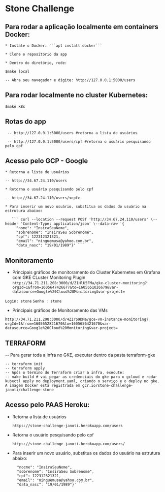 # Stone Challenge

## Para rodar a aplicação localmente em containers Docker:

    * Instale o Docker: ```apt install docker```

    * Clone o repositorio da app

    * Dentro do diretório, rode:

   ``` $make local ```
 
    -- Abra seu navegador e digite: http://127.0.0.1:5000/users
    
## Para rodar localmente no cluster Kubernetes:

   ``` $make k8s ```

## Rotas do app

     -- http://127.0.0.1:5000/users #retorna a lista de usuários

     -- http://127.0.0.1:5000/users/cpf #retorna o usuário pesquisando pelo cpf


## Acesso pelo GCP - Google

    * Retorna a lista de usuários

    -- http://34.67.24.110/users

    * Retorna o usuário pesquisando pelo cpf

    -- http://34.67.24.110/users/<cpf>
 
    * Para inserir um novo usuário, substitua os dados do usuário na estrutura abaixo:

       ``` curl --location --request POST 'http://34.67.24.110/users' \--header 'Content-Type: application/json' \--data-raw '{
         "nome": "InsiraSeuNome",
         "sobrenome": "InsiraSeu Sobrenome",
         "cpf": 122312321321,
         "email": "ninguemusa@yahoo.com.br",
         "data_nasc": "19/01/1989"}' ```

## Monitoramento 

* Principais gráficos de monitoramento do Cluster Kubernetes em Grafana com GKE CLuster Monitoring Plugin
``` http://34.71.211.208:3000/d/Z1HlU5FMa/gke-cluster-monitoring?orgId=1&from=1605647426677&to=1605651026679&var-datasource=Google%20Cloud%20Monitoring&var-project= ```

``` Login: stone ```
``` Senha : stone ```     

* Principais gráficos de Monitoramento das VMs

``` http://34.71.211.208:3000/d/4ZIrp9DMa/gce-vm-instance-monitoring?orgId=1&from=1605652821670&to=1605656421670&var-datasource=Google%20Cloud%20Monitoring&var-project= ```
     
## TERRAFORM 

-- Para gerar toda a infra no GKE, executar dentro da pasta terraform-gke

    -- terraform init
    -- terraform apply
    -- Após o término do Terraform criar a infra, execute:
    -- make build # vai pegar as credenciais do gke para o gcloud e rodar kubectl apply no deployment.yaml, criando o serviço e o deploy no gke. A imagem Docker está registrada em gcr.io/stone-challenge-janoti/challenge-stone
    
    
    

## Acesso pelo PAAS Heroku: 

* Retorna a lista de usuários

    ``` https://stone-challenge-janoti.herokuapp.com/users ```

* Retorna o usuário pesquisando pelo cpf

   ``` https://stone-challenge-janoti.herokuapp.com/users/ ```

* Para inserir um novo usuário, substitua os dados do usuário na estrutura abaixo:

   ``` curl --location --request POST 'https://stone-challenge-janoti.herokuapp.com/users' \--header 'Content-Type: application/json' \--data-raw '{
     "nocme": "InsiraSeuNome",
     "sobrenome": "InsiraSeu Sobrenome",
     "cpf": 122312321321,
     "email": "ninguemusa@yahoo.com.br",
     "data_nasc": "19/01/1989"}' ```
                
